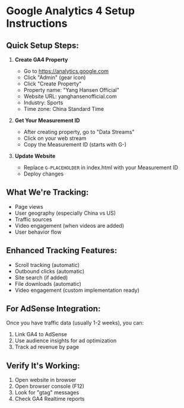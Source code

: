 # Google Analytics 4 Setup Instructions

## Quick Setup Steps:

1. **Create GA4 Property**
   - Go to https://analytics.google.com
   - Click "Admin" (gear icon)
   - Click "Create Property"
   - Property name: "Yang Hansen Official"
   - Website URL: yanghansenofficial.com
   - Industry: Sports
   - Time zone: China Standard Time

2. **Get Your Measurement ID**
   - After creating property, go to "Data Streams"
   - Click on your web stream
   - Copy the Measurement ID (starts with G-)

3. **Update Website**
   - Replace `G-PLACEHOLDER` in index.html with your Measurement ID
   - Deploy changes

## What We're Tracking:

- Page views
- User geography (especially China vs US)
- Traffic sources
- Video engagement (when videos are added)
- User behavior flow

## Enhanced Tracking Features:

- Scroll tracking (automatic)
- Outbound clicks (automatic)
- Site search (if added)
- File downloads (automatic)
- Video engagement (custom implementation ready)

## For AdSense Integration:

Once you have traffic data (usually 1-2 weeks), you can:
1. Link GA4 to AdSense
2. Use audience insights for ad optimization
3. Track ad revenue by page

## Verify It's Working:

1. Open website in browser
2. Open browser console (F12)
3. Look for "gtag" messages
4. Check GA4 Realtime reports